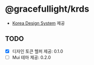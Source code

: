 # @gracefullight/krds

- [Korea Design System](https://www.krds.go.kr/) 제공


## TODO

- [x] 디자인 토큰 헬퍼 제공: 0.1.0
- [ ] Mui 테마 제공: 0.2.0
